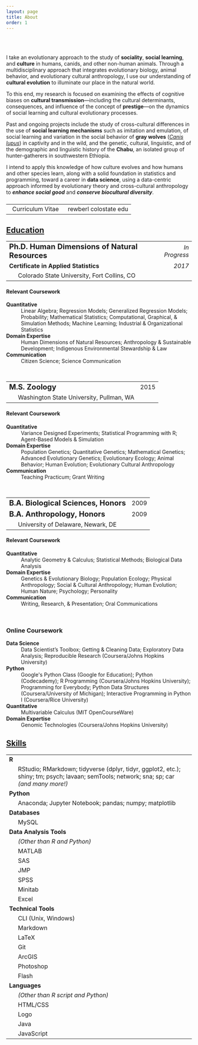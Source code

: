 ```yaml
---
layout: page
title: About
order: 1
---
```

<!-- Source: https://www.randomsnippets.com/2011/04/10/how-to-hide-show-or-toggle-your-div-with-jquery/ -->
<script type="text/javascript" src="https://ajax.googleapis.com/ajax/libs/jquery/1.4.4/jquery.min.js"></script>
<script type="text/javascript">
function show(block) {
     $('.boxes').each(function(index) {
          if ($(this).attr("id") == block) {
               $(this).show(400);
          }
          else {
               $(this).hide(350);
          }
     });
}
function hide(block) {
     $('.boxes').hide(350);
}
</script>

<br>

<div class="circular200 fa-pull-left" style="background-image: url(/public/img/profile_small.jpg); margin: 0rem 2rem 2rem 0rem;"></div>
<p>I take an evolutionary approach to the study of <strong>sociality</strong>, <strong>social learning</strong>, and <strong>culture</strong> in humans, canids, and other non-human animals. Through a multidisciplinary approach that integrates evolutionary biology, animal behavior, and evolutionary cultural anthropology, I use our understanding of <strong>cultural evolution</strong> to illuminate our place in the natural world.</p>
<p>To this end, my research is focused on examining the effects of cognitive biases on <strong>cultural transmission</strong>&mdash;including the cultural determinants, consequences, and influence of the concept of <strong>prestige</strong>&mdash;on the dynamics of social learning and cultural evolutionary processes.</p>
<p>Past and ongoing projects include the study of cross-cultural differences in the use of <strong>social learning mechanisms</strong> such as imitation and emulation, of social learning and variation in the social behavior of <strong>gray wolves</strong> (<a href="https://eol.org/pages/328607/overview" target="_blank"><em>Canis lupus</em></a>) in captivity and in the wild, and the genetic, cultural, linguistic, and of the demographic and linguistic history of the <strong>Chabu</strong>, an isolated group of hunter-gatherers in southwestern Ethiopia.</p>
<p>I intend to apply this knowledge of how culture evolves and how humans and other species learn, along with a solid foundation in statistics and programming, toward a career in <strong>data science</strong>, using a data-centric approach informed by evolutionary theory and cross-cultural anthropology to <strong><em>enhance social good</em></strong> and <strong><em>conserve biocultural diversity</em></strong>.</p>

<table style="margin: 1.5rem 0rem;">
<tr>
<td style="text-align: left;"><a href="/public/pdf/rewberl_cv.pdf" target="_blank"><i class="far fa-file-pdf-o fa-lg"></i></a>
&nbsp;&nbsp;Curriculum Vitae</td>
<td style="text-align: right;"><a href="email.me" rel="nofollow" onclick="this.href='mailto:' + 'rewberl' + '@' + 'colostate' + '.' + 'edu'"><i class="far fa-envelope fa-lg"></i></a>
&nbsp;&nbsp;rewberl <span class="avoidwrap"><i class="fas fa-at"></i> colostate <i class="fas fa-circle"></i> edu</span></td>
</tr>
</table>

## <a id="education-btn" href="javascript:show('boxes1');">Education</a><a id="education-open" href="javascript:show('boxes1');"><i class="far fa-caret-square-down" style="float: right;"></i></a>

<div class="boxes" id="boxes1" markdown="block">
<table>
<tr><td><strong style="font-size: 1.25rem;">Ph.D. Human Dimensions of Natural Resources</strong></td><td style="text-align: right;"><span class="avoidwrap"><em>In Progress</em></span></td></tr>
<tr><td><strong style="font-size: 1rem;">Certificate in Applied Statistics</strong></td><td style="text-align: right;"><span class="avoidwrap"><em>2017</em></span></td></tr>
<tr><td style="padding-left: 2rem;">Colorado State University, Fort Collins, CO</td><td></td></tr>
</table>

<h4>Relevant Coursework</h4>
<dl>
<dt><strong>Quantitative</strong></dt>
<dd>Linear Algebra; Regression Models; Generalized Regression Models; Probability; Mathematical Statistics; Computational, Graphical, & Simulation Methods; Machine Learning; Industrial & Organizational Statistics</dd>
<dt><strong>Domain Expertise</strong></dt>
<dd>Human Dimensions of Natural Resources; Anthropology & Sustainable Development; Indigenous Environmental Stewardship & Law</dd>
<dt><strong>Communication</strong></dt>
<dd>Citizen Science; Science Communication</dd>
</dl>


<br>
<table>
<tr><td><strong style="font-size: 1.25rem;">M.S. Zoology</strong></td><td style="text-align: right;">2015</td></tr>
<tr><td style="padding-left: 2rem;">Washington State University, Pullman, WA</td><td></td></tr>
</table>

<h4>Relevant Coursework</h4>
<dl>
<dt><strong>Quantitative</strong></dt>
<dd>Variance Designed Experiments; Statistical Programming with R; Agent-Based Models & Simulation</dd>
<dt><strong>Domain Expertise</strong></dt>
<dd>Population Genetics; Quantitative Genetics; Mathematical Genetics; Advanced Evolutionary Genetics; Evolutionary Ecology; Animal Behavior; Human Evolution; Evolutionary Cultural Anthropology</dd>
<dt><strong>Communication</strong></dt>
<dd>Teaching Practicum; Grant Writing</dd>
</dl>


<br>
<table>
<tr><td><strong style="font-size: 1.25rem;">B.A. Biological Sciences, Honors</strong></td><td style="text-align: right;">2009</td></tr>
<tr><td><strong style="font-size: 1.25rem;">B.A. Anthropology, Honors</strong></td><td style="text-align: right;">2009</td></tr>
<tr><td style="padding-left: 2rem;">University of Delaware, Newark, DE</td><td></td></tr>
</table>

<h4>Relevant Coursework</h4>
<dl>
<dt><strong>Quantitative</strong></dt>
<dd>Analytic Geometry & Calculus; Statistical Methods; Biological Data Analysis</dd>
<dt><strong>Domain Expertise</strong></dt>
<dd>Genetics & Evolutionary Biology; Population Ecology; Physical Anthropology; Social & Cultural Anthropology; Human Evolution; Human Nature; Psychology; Personality</dd>
<dt><strong>Communication</strong></dt>
<dd>Writing, Research, & Presentation; Oral Communications</dd>
</dl>


<br>
<h3>Online Coursework</h3>
<dl>
<dt><strong>Data Science</strong></dt>
<dd>Data Scientist’s Toolbox; Getting & Cleaning Data; Exploratory Data Analysis; Reproducible Research (Coursera/Johns Hopkins University)</dd>
<dt><strong>Python</strong></dt>
<dd>Google's Python Class (Google for Education); Python (Codecademy); R Programming (Coursera/Johns Hopkins University); Programming for Everybody; Python Data Structures (Coursera/University of Michigan); Interactive Programming in Python I (Coursera/Rice University)</dd>
<dt><strong>Quantitative</strong></dt>
<dd>Multivariable Calculus (MIT OpenCourseWare)</dd>
<dt><strong>Domain Expertise</strong></dt>
<dd>Genomic Technologies (Coursera/Johns Hopkins University)</dd>
</dl>

<a id="education-close" href="javascript:hide('boxes1');"><i class="far fa-caret-square-up" style="float: right; font-size: 1.5rem; margin-bottom: .5rem;"></i></a>
</div>



## <a id="skills-btn" href="javascript:show('boxes2');">Skills</a><a id="skills-open" href="javascript:show('boxes2');"><i class="far fa-caret-square-down" style="float: right;"></i></a>

<div class="boxes" id="boxes2" markdown="block">

<table>
<tr><td><strong>R</strong></td><td style="text-align: right;"><i class="fas fa-star"></i><i class="fas fa-star"></i><i class="fas fa-star"></i></td></tr>
<tr><td colspan="2" style="padding-left: 2rem;">RStudio; RMarkdown; tidyverse (dplyr, tidyr, ggplot2, etc.); shiny; tm; psych; lavaan; semTools; network; sna; sp; car <em>(and many more!)</em></td></tr>
<tr><td><strong>Python</strong></td><td style="text-align: right;"><i class="fas fa-star"></i><i class="fas fa-star"></i><i class="far fa-star"></i></td></tr>
<tr><td colspan="2" style="padding-left: 2rem;">Anaconda; Jupyter Notebook; pandas; numpy; matplotlib</td></tr>
<tr><td><strong>Databases</strong></td><td style="text-align: right;"><i class="fas fa-star"></i><i class="far fa-star"></i><i class="far fa-star"></i></td></tr>
<tr><td colspan="2" style="padding-left: 2rem;">MySQL</td></tr>
<tr><td colspan="2"><strong>Data Analysis Tools</strong></td></tr>
<tr><td style="padding-left: 2rem;"><em>(Other than R and Python)</em></td><td style="text-align: right;"></td></tr>
<tr><td style="padding-left: 2rem;">MATLAB</td><td style="text-align: right;"><i class="fas fa-star"></i><span class="fa-stack fa-1x"><i class="far fa-star fa-stack-1x"></i><i class="fas fa-star-half fa-stack-1x"></i></span><i class="far fa-star"></i></td></tr>
<tr><td style="padding-left: 2rem;">SAS</td><td style="text-align: right;"><i class="fas fa-star"></i><span class="fa-stack fa-1x"><i class="far fa-star fa-stack-1x"></i><i class="fas fa-star-half fa-stack-1x"></i></span><i class="far fa-star"></i></td></tr>
<tr><td style="padding-left: 2rem;">JMP</td><td style="text-align: right;"><i class="fas fa-star"></i><span class="fa-stack fa-1x"><i class="far fa-star fa-stack-1x"></i><i class="fas fa-star-half fa-stack-1x"></i></span><i class="far fa-star"></i></td></tr>
<tr><td style="padding-left: 2rem;">SPSS</td><td style="text-align: right;"><i class="fas fa-star"></i><span class="fa-stack fa-1x"><i class="far fa-star fa-stack-1x"></i><i class="fas fa-star-half fa-stack-1x"></i></span><i class="far fa-star"></i></td></tr>
<tr><td style="padding-left: 2rem;">Minitab</td><td style="text-align: right;"><i class="fas fa-star"></i><span class="fa-stack fa-1x"><i class="far fa-star fa-stack-1x"></i><i class="fas fa-star-half fa-stack-1x"></i></span><i class="far fa-star"></i></td></tr>
<tr><td style="padding-left: 2rem;">Excel</td><td style="text-align: right;"><i class="fas fa-star"></i><i class="fas fa-star"></i><span class="fa-stack fa-1x"><i class="far fa-star fa-stack-1x"></i><i class="fas fa-star-half fa-stack-1x"></i></span></td></tr>
<tr><td colspan="2"><strong>Technical Tools</strong></td></tr>
<tr><td style="padding-left: 2rem;">CLI (Unix, Windows)</td><td style="text-align: right;"><i class="fas fa-star"></i><i class="fas fa-star"></i><i class="far fa-star"></i></td></tr>
<tr><td style="padding-left: 2rem;">Markdown</td><td style="text-align: right;"><i class="fas fa-star"></i><i class="fas fa-star"></i><span class="fa-stack fa-1x"><i class="far fa-star fa-stack-1x"></i><i class="fas fa-star-half fa-stack-1x"></i></span></td></tr>
<tr><td style="padding-left: 2rem;">LaTeX</td><td style="text-align: right;"><i class="fas fa-star"></i><i class="fas fa-star"></i><i class="far fa-star"></i></td></tr>
<tr><td style="padding-left: 2rem;">Git</td><td style="text-align: right;"><i class="fas fa-star"></i><i class="fas fa-star"></i><i class="far fa-star"></i></td></tr>
<tr><td style="padding-left: 2rem;">ArcGIS</td><td style="text-align: right;"><i class="fas fa-star"></i><i class="fas fa-star"></i><i class="far fa-star"></i></td></tr>
<tr><td style="padding-left: 2rem;">Photoshop</td><td style="text-align: right;"><i class="fas fa-star"></i><i class="fas fa-star"></i><i class="fas fa-star"></i></td></tr>
<tr><td style="padding-left: 2rem;">Flash</td><td style="text-align: right;"><i class="fas fa-star"></i><span class="fa-stack fa-1x"><i class="far fa-star fa-stack-1x"></i><i class="fas fa-star-half fa-stack-1x"></i></span><i class="far fa-star"></i></td></tr>
<tr><td colspan="2"><strong>Languages</strong></td></tr>
<tr><td style="padding-left: 2rem;"><em>(Other than R script and Python)</em></td><td style="text-align: right;"></td></tr>
<tr><td style="padding-left: 2rem;">HTML/CSS</td><td style="text-align: right;"><i class="fas fa-star"></i><i class="fas fa-star"></i><i class="fas fa-star"></i></td></tr>
<tr><td style="padding-left: 2rem;">Logo</td><td style="text-align: right;"><i class="fas fa-star"></i><i class="fas fa-star"></i><i class="fas fa-star"></i></td></tr>
<tr><td style="padding-left: 2rem;">Java</td><td style="text-align: right;"><i class="fas fa-star"></i><i class="far fa-star"></i><i class="far fa-star"></i></td></tr>
<tr><td style="padding-left: 2rem;">JavaScript</td><td style="text-align: right;"><i class="fas fa-star"></i><i class="far fa-star"></i><i class="far fa-star"></i></td></tr>
</table>

<!-- Add systematic key/legend for star meanings, e.g. basic functions, advanced tasks, "full-stack"? -->

<a id="skills-close" href="javascript:hide('boxes2');"><i class="far fa-caret-square-up" style="float: right; font-size: 1.5rem; margin-bottom: .5rem;"></i></a>
</div>


<!--
<a id="projects-btn" href="javascript:show('boxes3');"><h2>Projects</h2></a>

<div class="boxes" id="boxes3">

Biocultural Diversity in Ethiopia

</div>



Curriculum Vitae [icon]
-->
